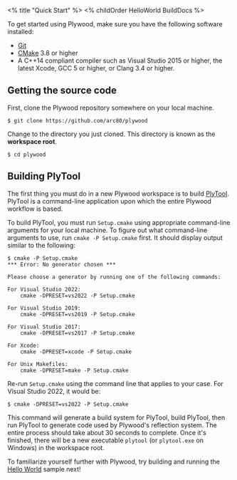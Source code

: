 <% title "Quick Start" %>
<% childOrder
HelloWorld
BuildDocs
%>


To get started using Plywood, make sure you have the following software installed:

* [Git](https://git-scm.com/book/en/v2/Getting-Started-Installing-Git)
* [CMake](https://cmake.org/install/) 3.8 or higher
* A C++14 compliant compiler such as Visual Studio 2015 or higher, the latest Xcode, GCC 5 or higher, or Clang 3.4 or higher.

## Getting the source code

First, clone the Plywood repository somewhere on your local machine.

    $ git clone https://github.com/arc80/plywood

Change to the directory you just cloned. This directory is known as the **workspace root**.

    $ cd plywood

## Building PlyTool

The first thing you must do in a new Plywood workspace is to build [PlyTool](PlyTool). PlyTool is a command-line application upon which the entire Plywood workflow is based.

To build PlyTool, you must run `Setup.cmake` using appropriate command-line arguments for your local machine. To figure out what command-line arguments to use, run `cmake -P Setup.cmake` first. It should display output similar to the following:

    $ cmake -P Setup.cmake
    *** Error: No generator chosen ***

    Please choose a generator by running one of the following commands:

    For Visual Studio 2022:
        cmake -DPRESET=vs2022 -P Setup.cmake

    For Visual Studio 2019:
        cmake -DPRESET=vs2019 -P Setup.cmake

    For Visual Studio 2017:
        cmake -DPRESET=vs2017 -P Setup.cmake

    For Xcode:
        cmake -DPRESET=xcode -P Setup.cmake

    For Unix Makefiles:
        cmake -DPRESET=make -P Setup.cmake

Re-run `Setup.cmake` using the command line that applies to your case. For Visual Studio 2022, it would be:

    $ cmake -DPRESET=vs2022 -P Setup.cmake

This command will generate a build system for PlyTool, build PlyTool, then run PlyTool to generate code used by Plywood's reflection system. The entire process should take about 30 seconds to complete. Once it's finished, there will be a new executable `plytool` (or `plytool.exe` on Windows) in the workspace root.

To familiarize yourself further with Plywood, try building and running the [Hello World](HelloWorld) sample next!
